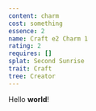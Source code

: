 ```yaml
---
content: charm
cost: something
essence: 2
name: Craft e2 Charm 1
rating: 2
requires: []
splat: Second Sunrise
trait: Craft
tree: Creator
---
```


Hello **world**!
